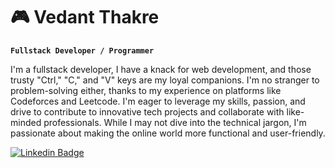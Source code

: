 # 🎮  Vedant Thakre
 
**`Fullstack Developer / Programmer`**

I'm a fullstack developer, I have a knack for web development, and those trusty "Ctrl," "C," and "V" keys are my loyal companions. I'm no stranger to problem-solving either, thanks to my experience on platforms like Codeforces and Leetcode. I'm eager to leverage my skills, passion, and drive to contribute to innovative tech projects and collaborate with like-minded professionals. While I may not dive into the technical jargon, I'm passionate about making the online world more functional and user-friendly.

[![Linkedin Badge](https://img.shields.io/badge/-JonathanGin-blue?style=flat-square&logo=Linkedin&logoColor=white&link=https://www.linkedin.com/in/ved-thakre/)](https://www.linkedin.com/in/ved-thakre/)

<!--
**vedant-thakre/vedant-thakre** is a ✨ _special_ ✨ repository because its `README.md` (this file) appears on your GitHub profile.

Here are some ideas to get you started:

- 🔭 I’m currently working on ...
- 🌱 I’m currently learning ...
- 👯 I’m looking to collaborate on ...
- 🤔 I’m looking for help with ...
- 💬 Ask me about ...
- 📫 How to reach me: ...
- 😄 Pronouns: ...
- ⚡ Fun fact: ...
-->
